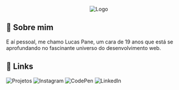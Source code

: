 <p align="center"><img src="https://i.imgur.com/zDNSjO8.jpeg" alt="Logo"></p>


## 🚀 Sobre mim
E aí pessoal, me chamo Lucas Pane, um cara de 19 anos que está se aprofundando no fascinante universo do desenvolvimento web.

## 🔗 Links
<p align="left">
  <a href="https://eupane.github.io" style="text-decoration: none;"><img src="https://img.shields.io/badge/Projetos-090909?style=flat&logo=github&logoColor=white" alt="Projetos"></a>
  <a href="https://instagram.com/eupane09" style="text-decoration: none;"><img src="https://img.shields.io/badge/Instagram-090909?style=flat&logo=instagram&logoColor=white" alt="Instagram"></a>
  <a href="https://codepen.com/eupane" style="text-decoration: none;"><img src="https://img.shields.io/badge/CodePen-090909?style=flat&logo=codepen&logoColor=white" alt="CodePen"></a>
  <a href="https://www.linkedin.com/in/eupane/" style="text-decoration: none;"><img src="https://img.shields.io/badge/LinkedIn-090909?style=flat&logo=linkedin&logoColor=white" alt="LinkedIn"></a>
</p>
